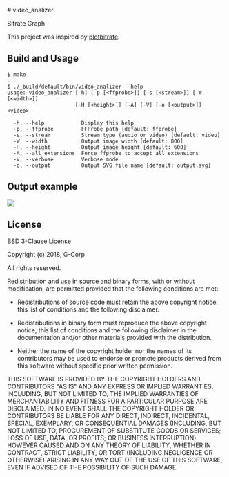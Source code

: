
# video_analizer

Bitrate Graph

This project was inspired by [plotbitrate](https://github.com/zeroepoch/plotbitrate).

## Build and Usage

```
$ make
...
$ ./_build/default/bin/video_analizer --help
Usage: video_analizer [-h] [-p [<ffprobe>]] [-s [<stream>]] [-W [<width>]]
                      [-H [<height>]] [-A] [-V] [-o [<output>]] <video>

  -h, --help            Display this help
  -p, --ffprobe         FFProbe path [default: ffprobe]
  -s, --stream          Stream type (audio or video) [default: video]
  -W, --width           Output image width [default: 800]
  -H, --height          Output image height [default: 600]
  -A, --all_extensions  Force ffprobe to accept all extensions
  -V, --verbose         Verbose mode
  -o, --output          Output SVG file name [default: output.svg]
```

## Output example

![](output.svg)

## License

BSD 3-Clause License

Copyright (c) 2018, G-Corp

All rights reserved.

Redistribution and use in source and binary forms, with or without
modification, are permitted provided that the following conditions are met:

* Redistributions of source code must retain the above copyright notice, this
  list of conditions and the following disclaimer.

* Redistributions in binary form must reproduce the above copyright notice,
  this list of conditions and the following disclaimer in the documentation
  and/or other materials provided with the distribution.

* Neither the name of the copyright holder nor the names of its
  contributors may be used to endorse or promote products derived from
  this software without specific prior written permission.

THIS SOFTWARE IS PROVIDED BY THE COPYRIGHT HOLDERS AND CONTRIBUTORS "AS IS"
AND ANY EXPRESS OR IMPLIED WARRANTIES, INCLUDING, BUT NOT LIMITED TO, THE
IMPLIED WARRANTIES OF MERCHANTABILITY AND FITNESS FOR A PARTICULAR PURPOSE ARE
DISCLAIMED. IN NO EVENT SHALL THE COPYRIGHT HOLDER OR CONTRIBUTORS BE LIABLE
FOR ANY DIRECT, INDIRECT, INCIDENTAL, SPECIAL, EXEMPLARY, OR CONSEQUENTIAL
DAMAGES (INCLUDING, BUT NOT LIMITED TO, PROCUREMENT OF SUBSTITUTE GOODS OR
SERVICES; LOSS OF USE, DATA, OR PROFITS; OR BUSINESS INTERRUPTION) HOWEVER
CAUSED AND ON ANY THEORY OF LIABILITY, WHETHER IN CONTRACT, STRICT LIABILITY,
OR TORT (INCLUDING NEGLIGENCE OR OTHERWISE) ARISING IN ANY WAY OUT OF THE USE
OF THIS SOFTWARE, EVEN IF ADVISED OF THE POSSIBILITY OF SUCH DAMAGE.
